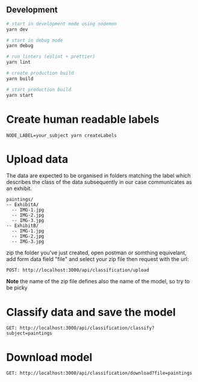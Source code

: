 ## Development

```sh
# start in development mode using nodemon
yarn dev

# start in debug mode
yarn debug

# run linters (eslint + prettier)
yarn lint

# create production build
yarn build

# start production build
yarn start
```

# Create human readable labels

```
NODE_LABEL=your_subject yarn createLabels
```

# Upload data

The data are expected to be organised in folders matching the label which describes the class of the data subsequently in our case communicates as an exhibit.

```
paintings/
-- ExhibitA/
  -- IMG-1.jpg
  -- IMG-2.jpg
  -- IMG-3.jpg
-- ExhibitB/
  -- IMG-1.jpg
  -- IMG-2.jpg
  -- IMG-3.jpg
```

zip the folder you've just created, open postman or somthing equivelant, add form data field "file" and select your zip file then request with the url:

```
POST: http://localhost:3000/api/classification/upload
```

**Note** the name of the zip file defines also the name of the model, so try to be picky

# Classify data and save the model

```
GET: http://localhost:3000/api/classification/classify?subject=paintings
```

# Download model

```
GET: http://localhost:3000/api/classification/download?file=paintings
```
